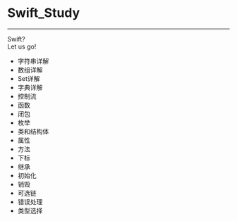 # Swift_Study

---
Swift?     
Let us go!

+ 字符串详解
+ 数组详解
+ Set详解
+ 字典详解
+ 控制流
+ 函数
+ 闭包
+ 枚举
+ 类和结构体
+ 属性
+ 方法
+ 下标
+ 继承
+ 初始化
+ 销毁
+ 可选链
+ 错误处理
+ 类型选择